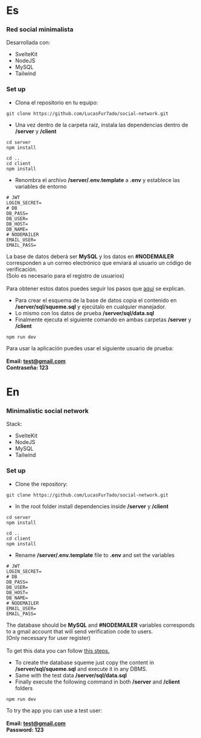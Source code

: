 # Es 
### Red social minimalista 
Desarrollada con:
- SvelteKit
- NodeJS
- MySQL
- Tailwind

### Set up
- Clona el repositorio en tu equipo:

~~~
git clone https://github.com/LucasFur7ado/social-network.git
~~~
- Una vez dentro de la carpeta raíz, instala las dependencias dentro de **/server** y **/client**

~~~
cd server
npm install 
~~~
~~~
cd ..
cd client
npm install
~~~
- Renombra el archivo **/server/.env.template** a **.env** y establece las variables de entorno

~~~
# JWT 
LOGIN_SECRET=
# DB
DB_PASS=
DB_USER=
DB_HOST=
DB_NAME=
# NODEMAILER 
EMAIL_USER=
EMAIL_PASS=
~~~
La base de datos deberá ser **MySQL** y los datos en **#NODEMAILER** corresponden a un correo electrónico que enviará al usuario un código de verificación. <br/>
(Solo es necesario para el registro de usuarios) <br/><br/>
Para obtener estos datos puedes seguir los pasos que [aquí](https://support.google.com/mail/answer/185833?hl=es-419) se explican.
- Para crear el esquema de la base de datos copia el contenido en **/server/sql/squeme.sql** y ejecútalo en cualquier manejador.
- Lo mismo con los datos de prueba **/server/sql/data.sql**
- Finalmente ejecuta el siguiente comando en ambas carpetas **/server** y **/client**

~~~
npm run dev
~~~
Para usar la aplicación puedes usar el siguiente usuario de prueba: <br/><br/> 
**Email: test@gmail.com<br/>**
**Contraseña: 123**


# En
### Minimalistic social network 
Stack:
- SvelteKit
- NodeJS
- MySQL
- Tailwind

### Set up
- Clone the repository:

~~~
git clone https://github.com/LucasFur7ado/social-network.git
~~~
- In the root folder install dependencies inside **/server** y **/client**

~~~
cd server
npm install 
~~~
~~~
cd ..
cd client
npm install
~~~
- Rename **/server/.env.template** file to **.env** and set the variables

~~~
# JWT 
LOGIN_SECRET=
# DB
DB_PASS=
DB_USER=
DB_HOST=
DB_NAME=
# NODEMAILER 
EMAIL_USER=
EMAIL_PASS=
~~~
The database should be **MySQL** and **#NODEMAILER** variables corresponds to a gmail account that will send verification code to users. <br/>
(Only necessary for user register) <br/><br/>
To get this data you can follow [this steps.](https://support.google.com/mail/answer/185833?hl=es-419)
- To create the database squeme just copy the content in **/server/sql/squeme.sql** and execute it in any DBMS.
- Same with the test data **/server/sql/data.sql**
- Finally execute the following command in both **/server** and **/client** folders

~~~
npm run dev
~~~
To try the app you can use a test user: <br/><br/> 
**Email: test@gmail.com<br/>**
**Password: 123**